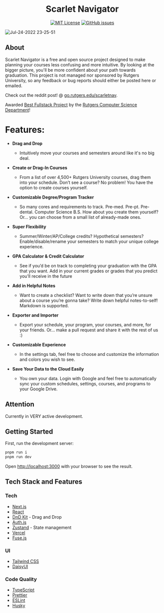 <h1 align="center">Scarlet Navigator</h1>

<div align="center">

  <a href="">[![MIT License](https://img.shields.io/badge/License-MIT-green.svg)](https://choosealicense.com/licenses/mit/)</a>
  <a href="">[![GitHub issues](https://img.shields.io/github/issues/kevinmonisit/Scarlet-Navigator)](https://github.com/kevinmonisit/Scarlet-Navigator/issues)</a>
 
</div>

![Jul-24-2022 23-25-51](https://user-images.githubusercontent.com/7038712/183774963-b091457b-9010-4d57-8a66-e46ace5b7c76.gif)

## About
Scarlet Navigator is a free and open source project designed to make planning your courses less confusing and more intuitive. By looking at the bigger picture, you'll be more confident about your path towards graduation. This project is not managed nor sponsored by Rutgers University, so any feedback or bug reports should either be posted here or emailed.

Check out the reddit post! @ [go.rutgers.edu/scarletnav](https://go.rutgers.edu/scarletnav).

Awarded [Best Fullstack Project](https://github.com/kevinmonisit/Scarlet-Navigator/assets/7038712/f52cd55d-d7ec-4096-ae14-19067639d780) by the [Rutgers Computer Science Department](https://www.cs.rutgers.edu/)!

# Features:

- **Drag and Drop**
  - Intuitively move your courses and semesters around like it's no big deal.

- **Create or Drag-In Courses**
  - From a list of over 4,500+ Rutgers University courses, drag them into your schedule. Don’t see a course? No problem! You have the option to create courses yourself.

- **Customizable Degree/Program Tracker**
  - So many cores and requirements to track. Pre-med. Pre-pt. Pre-dental. Computer Science B.S. How about you create them yourself? Or… you can choose from a small list of already-made ones.

- **Super Flexibility**
  - Summer/Winter/AP/College credits? Hypothetical semesters? Enable/disable/rename your semesters to match your unique college experience.

- **GPA Calculator & Credit Calculator**
  - See if you’d be on track to completing your graduation with the GPA that you want. Add in your current grades or grades that you predict you’ll receive in the future

- **Add in Helpful Notes**
  - Want to create a checklist? Want to write down that you’re unsure about a course you’re gonna take? Write down helpful notes-to-self! Markdown is supported.

- **Exporter and Importer**
  - Export your schedule, your program, your courses, and more, for your friends. Or… make a pull request and share it with the rest of us :)

- **Customizable Experience**
  - In the settings tab, feel free to choose and customize the information and colors you wish to see.

- **Save Your Data to the Cloud Easily**
  - You own your data. Login with Google and feel free to automatically sync your custom schedules, settings, courses, and programs to your Google Drive.

## Attention

Currently in VERY active development.

## Getting Started

First, run the development server:

```bash
pnpm run i
pnpm run dev
```

Open [http://localhost:3000](http://localhost:3000) with your browser to see the result.

## Tech Stack and Features

### Tech

- [Next.js](Next.js)
- [React]()
- [DnD Kit]() - Drag and Drop
- [Auth.js]()
- [Zustand](https://github.com/pmndrs/zustand) - State management
- [Vercel]()
- [Fuse.js]()

### UI

- [Tailwind CSS]()
- [DaisyUI]()

### Code Quality

- [TypeScript](Typescript)
- [Prettier](Prettier)
- [ESLint](ESLint)
- [Husky]()
